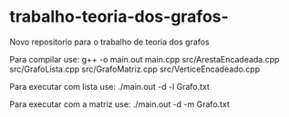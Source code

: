# trabalho-teoria-dos-grafos-
Novo repositorio para o trabalho de teoria dos grafos

Para compilar use: g++ -o main.out main.cpp src/ArestaEncadeada.cpp src/GrafoLista.cpp src/GrafoMatriz.cpp src/VerticeEncadeado.cpp

Para executar com lista use: ./main.out -d -l Grafo.txt

Para executar com a matriz use: ./main.out -d -m Grafo.txt